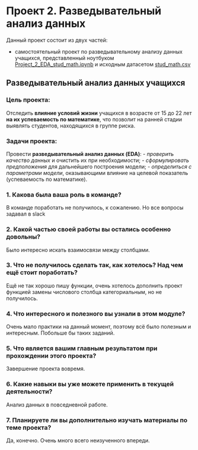 # Проект 2. Разведывательный анализ данных
Данный проект состоит из двух частей:
- самостоятельный проект по разведывательному анализу данных учащихся, представленный ноутбуком [Project_2_EDA_stud_math.ipynb](https://github.com/Urusut/skillfactory-module-2/blob/master/Project_2_EDA_stud_math.ipynb) и исходным датасетом [stud_math.csv](https://github.com/Urusut/skillfactory-module-2/blob/master/stud_math.xls)

## Разведывательный анализ данных учащихся

### Цель проекта:
Отследить **влияние условий жизни** учащихся в возрасте от 15 до 22 лет **на их успеваемость по математике**, что позволит на ранней стадии выявлять студентов, находящихся в группе риска.

### Задачи проекта:
Провести **разведывательный анализ данных (EDA)**:
    - _проверить качество данных_ и очистить их при необходимости;
    - _сформулировать предположения_ для дальнейшего построения модели;
    - _определиться с параметрами модели_, оказывающими влияние на целевой показатель (успеваемость по математике).
    
### 1. Какова была ваша роль в команде?
В команде поработать не получилось, к сожалению. Но все вопросы задавал в slack

### 2. Какой частью своей работы вы остались особенно довольны?
Было интересно искать взаимосвязи между столбцами.

### 3. Что не получилось сделать так, как хотелось? Над чем ещё стоит поработать?
Ещё не так хорошо пишу функции, очень хотелось дополнить проект функцией замены числового столбца категориальным, но не получилось.

### 4. Что интересного и полезного вы узнали в этом модуле?
Очень мало практики на данный момент, поэтому всё было полезным и интересным. Побольше бы таких заданий.

### 5. Что является вашим главным результатом при прохождении этого проекта?
Завершение проекта вовремя.

### 6. Какие навыки вы уже можете применить в текущей деятельности?
Анализ данных в повседневной работе.

### 7. Планируете ли вы дополнительно изучать материалы по теме проекта?
Да, конечно. Очень много всего неизученного впереди.
